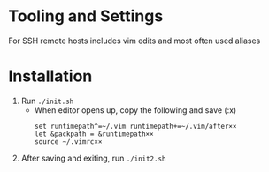 # Tooling and Settings
For SSH remote hosts includes vim edits and most often used aliases

# Installation
1. Run `./init.sh`
    * When editor opens up, copy the following and save (:x<Return>)
        ```
        set runtimepath^=~/.vim runtimepath+=~/.vim/after××
        let &packpath = &runtimepath××
        source ~/.vimrc××
        ```
1. After saving and exiting, run `./init2.sh`
